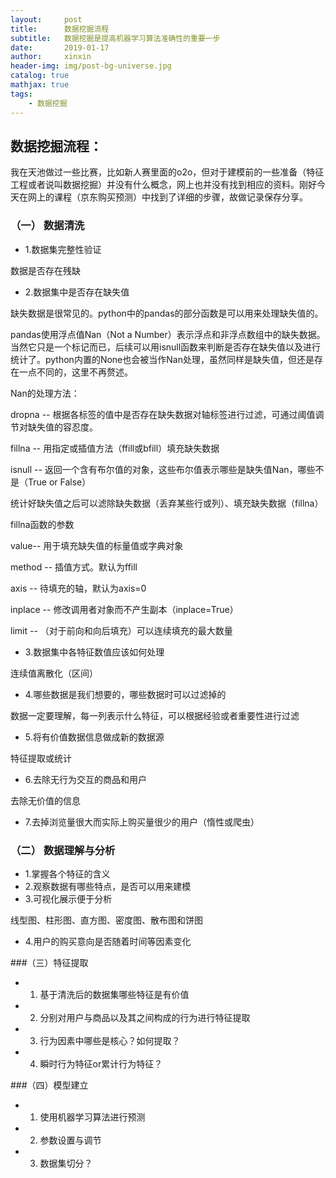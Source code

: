 ```yaml
---
layout:     post                    
title:      数据挖掘流程               
subtitle:   数据挖掘是提高机器学习算法准确性的重要一步
date:       2019-01-17             
author:     xinxin                     
header-img: img/post-bg-universe.jpg    
catalog: true                      
mathjax: true
tags:                              
    - 数据挖掘
---
```

## 数据挖掘流程：

我在天池做过一些比赛，比如新人赛里面的o2o，但对于建模前的一些准备（特征工程或者说叫数据挖掘）并没有什么概念，网上也并没有找到相应的资料。刚好今天在网上的课程（京东购买预测）中找到了详细的步骤，故做记录保存分享。
### （一） 数据清洗
* 1.数据集完整性验证

数据是否存在残缺

* 2.数据集中是否存在缺失值

缺失数据是很常见的。python中的pandas的部分函数是可以用来处理缺失值的。

pandas使用浮点值Nan（Not a Number）表示浮点和非浮点数组中的缺失数据。当然它只是一个标记而已，后续可以用isnull函数来判断是否存在缺失值以及进行统计了。python内置的None也会被当作Nan处理，虽然同样是缺失值，但还是存在一点不同的，这里不再赘述。

Nan的处理方法：

dropna -- 根据各标签的值中是否存在缺失数据对轴标签进行过滤，可通过阈值调节对缺失值的容忍度。

fillna -- 用指定或插值方法（ffill或bfill）填充缺失数据

isnull -- 返回一个含有布尔值的对象，这些布尔值表示哪些是缺失值Nan，哪些不是（True or False）

统计好缺失值之后可以滤除缺失数据（丢弃某些行或列）、填充缺失数据（fillna）

fillna函数的参数

value-- 用于填充缺失值的标量值或字典对象

method -- 插值方式。默认为ffill

axis -- 待填充的轴，默认为axis=0

inplace -- 修改调用者对象而不产生副本（inplace=True）

limit -- （对于前向和向后填充）可以连续填充的最大数量


* 3.数据集中各特征数值应该如何处理

连续值离散化（区间）

* 4.哪些数据是我们想要的，哪些数据时可以过滤掉的

数据一定要理解，每一列表示什么特征，可以根据经验或者重要性进行过滤

* 5.将有价值数据信息做成新的数据源

特征提取或统计

* 6.去除无行为交互的商品和用户

去除无价值的信息

* 7.去掉浏览量很大而实际上购买量很少的用户（惰性或爬虫）


### （二） 数据理解与分析
* 1.掌握各个特征的含义
* 2.观察数据有哪些特点，是否可以用来建模
* 3.可视化展示便于分析

线型图、柱形图、直方图、密度图、散布图和饼图

* 4.用户的购买意向是否随着时间等因素变化


###（三）特征提取
* 1. 基于清洗后的数据集哪些特征是有价值
* 2. 分别对用户与商品以及其之间构成的行为进行特征提取
* 3. 行为因素中哪些是核心？如何提取？
* 4. 瞬时行为特征or累计行为特征？


###（四）模型建立
* 1. 使用机器学习算法进行预测 
* 2. 参数设置与调节
* 3. 数据集切分？
